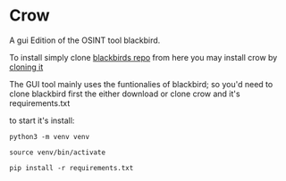 # Crow
A gui Edition of the OSINT tool blackbird.

To install simply clone [blackbirds repo](https://github.com/p1ngul1n0/blackbird.git) from here you may install crow by [cloning it](https://github.com/Nthompson096/crow)

The GUI tool mainly uses the funtionalies of blackbird; so you'd need to clone blackbird first the either download or clone crow and it's requirements.txt


to start it's install:
    
    python3 -m venv venv
    
    source venv/bin/activate
    
    pip install -r requirements.txt
